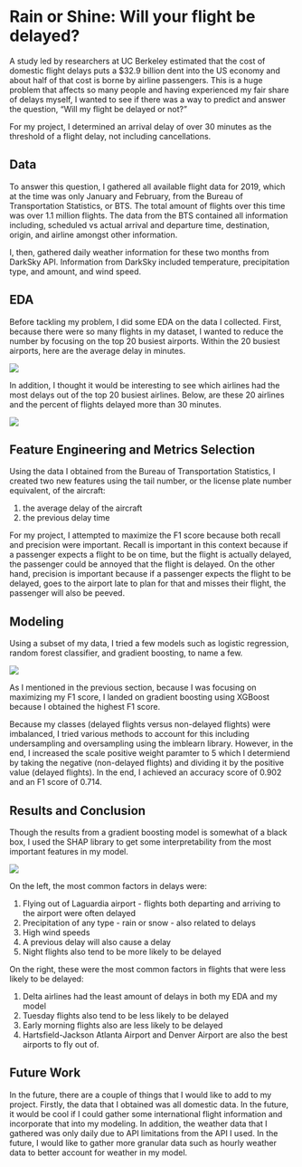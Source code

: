 # Rain or Shine: Will your flight be delayed?

A study led by researchers at UC Berkeley estimated that the cost of domestic flight delays puts a $32.9 billion dent into the US economy and about half of that cost is borne by airline passengers. This is a huge problem that affects so many people and having experienced my fair share of delays myself, I wanted to see if there was a way to predict and answer the question, “Will my flight be delayed or not?” 

For my project, I determined an arrival delay of over 30 minutes as the threshold of a flight delay, not including cancellations. 

## Data
To answer this question, I gathered all available flight data for 2019, which at the time was only January and February, from the Bureau of Transportation Statistics, or BTS. The total amount of flights over this time was over 1.1 million flights. The data from the BTS contained all information including, scheduled vs actual arrival and departure time, destination, origin, and airline amongst other information. 

I, then, gathered daily weather information for these two months from DarkSky API. Information from DarkSky included temperature, precipitation type, and amount, and wind speed.  

## EDA
Before tackling my problem, I did some EDA on the data I collected. First, because there were so many flights in my dataset, I wanted to reduce the number by focusing on the top 20 busiest airports. Within the 20 busiest airports, here are the average delay in minutes. 

![](https://paper-attachments.dropbox.com/s_F39AC199D2D18BA4069336B797942B2CEBEAE5FD6F8D29B75873518EB6459AC8_1563843094722_image.png)


In addition, I thought it would be interesting to see which airlines had the most delays out of the top 20 busiest airlines. Below, are these 20 airlines and the percent of flights delayed more than 30 minutes.  

![](https://paper-attachments.dropbox.com/s_F39AC199D2D18BA4069336B797942B2CEBEAE5FD6F8D29B75873518EB6459AC8_1563922744434_image.png)

## Feature Engineering and Metrics Selection

Using the data I obtained from the Bureau of Transportation Statistics, I created two new features using the tail number, or the license plate number equivalent, of the aircraft: 

   1. the average delay of the aircraft 
   2. the previous delay time 

For my project, I attempted to maximize the F1 score because both recall and precision were important. Recall is important in this context because if a passenger expects a flight to be on time, but the flight is actually delayed, the passenger could be annoyed that the flight is delayed. On the other hand, precision is important because if a passenger expects the flight to be delayed, goes to the airport late to plan for that and misses their flight, the passenger will also be peeved. 


## Modeling 

Using a subset of my data, I tried a few models such as logistic regression, random forest classifier, and gradient boosting, to name a few. 

![](https://paper-attachments.dropbox.com/s_F39AC199D2D18BA4069336B797942B2CEBEAE5FD6F8D29B75873518EB6459AC8_1563920068235_image.png)


As I mentioned in the previous section, because I was focusing on maximizing my F1 score, I landed on gradient boosting using XGBoost because I obtained the highest F1 score. 

Because my classes (delayed flights versus non-delayed flights) were imbalanced, I tried various methods to account for this including undersampling and oversampling using the imblearn library. However, in the end, I increased the scale positive weight paramter to 5 which I determiend by taking the negative (non-delayed flights) and dividing it by the positive value (delayed flights). In the end, I achieved an accuracy score of 0.902 and an F1 score of 0.714.


## Results and Conclusion

Though the results from a gradient boosting model is somewhat of a black box, I used the SHAP library to get some interpretability from the most important features in my model. 


![](https://paper-attachments.dropbox.com/s_F39AC199D2D18BA4069336B797942B2CEBEAE5FD6F8D29B75873518EB6459AC8_1563921052381_image.png)


On the left, the most common factors in delays were:

   1. Flying out of Laguardia airport - flights both departing and arriving to the airport were often delayed 
   2. Precipitation of any type - rain or snow - also related to delays
   3. High wind speeds 
   4. A previous delay will also cause a delay
   5. Night flights also tend to be more likely to be delayed 

On the right, these were the most common factors in flights that were less likely to be delayed: 

   1. Delta airlines had the least amount of delays in both my EDA and my model 
   2. Tuesday flights also tend to be less likely to be delayed
   3. Early morning flights also are less likely to be delayed
   4. Hartsfield-Jackson Atlanta Airport and Denver Airport are also the best airports to fly out of. 

## Future Work 
In the future, there are a couple of things that I would like to add to my project. Firstly, the data that I obtained was all domestic data. In the future, it would be cool if I could gather some international flight information and incorporate that into my modeling. In addition, the weather data that I gathered was only daily due to API limitations from the API I used. In the future, I would like to gather more granular data such as hourly weather data to better account for weather in my model. 

